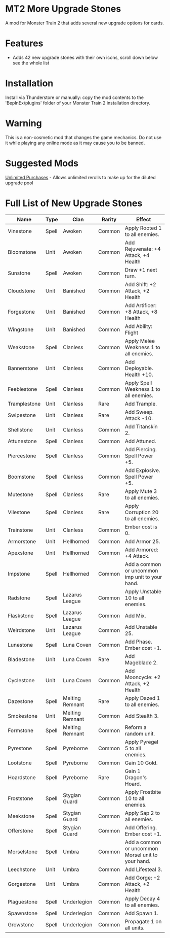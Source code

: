 # MT2 More Upgrade Stones

A mod for Monster Train 2 that adds several new upgrade options for cards.

# Features

- Adds 42 new upgrade stones with their own icons, scroll down below see the whole list

# Installation

Install via Thunderstore or manually: copy the mod contents to the 'BepInEx/plugins' folder of your Monster Train 2 installation directory.

# Warning

This is a non-cosmetic mod that changes the game mechanics. Do not use it while playing any online mode as it may cause you to be banned.

# Suggested Mods

[Unlimited Purchases](https://thunderstore.io/c/monster-train-2/p/GravitonGamer/MT2UnlimitedPurchases/) - Allows unlimited rerolls to make up for the diluted upgrade pool

# Full List of New Upgrade Stones

| Name         | Type  | Clan            | Rarity | Effect                                             |
| ------------ | ----- | --------------- | ------ | -------------------------------------------------- |
| Vinestone    | Spell | Awoken          | Common | Apply Rooted 1 to all enemies.                     |
| Bloomstone   | Unit  | Awoken          | Common | Add Rejuvenate: +4 Attack, +4 Health               |
| Sunstone     | Spell | Awoken          | Common | Draw +1 next turn.                                 |
| Cloudstone   | Unit  | Banished        | Common | Add Shift: +2 Attack, +2 Health                    |
| Forgestone   | Unit  | Banished        | Common | Add Artificer: +8 Attack, +8 Health                |
| Wingstone    | Unit  | Banished        | Common | Add Ability: Flight                                |
| Weakstone    | Spell | Clanless        | Common | Apply Melee Weakness 1 to all enemies.             |
| Bannerstone  | Unit  | Clanless        | Common | Add Deployable. Health +10.                        |
| Feeblestone  | Spell | Clanless        | Common | Apply Spell Weakness 1 to all enemies.             |
| Tramplestone | Unit  | Clanless        | Rare   | Add Trample.                                       |
| Swipestone   | Unit  | Clanless        | Rare   | Add Sweep. Attack -10.                             |
| Shellstone   | Unit  | Clanless        | Common | Add Titanskin 2.                                   |
| Attunestone  | Spell | Clanless        | Common | Add Attuned.                                       |
| Piercestone  | Spell | Clanless        | Common | Add Piercing. Spell Power +5.                      |
| Boomstone    | Spell | Clanless        | Common | Add Explosive. Spell Power +5.                     |
| Mutestone    | Spell | Clanless        | Rare   | Apply Mute 3 to all enemies.                       |
| Vilestone    | Spell | Clanless        | Rare   | Apply Corruption 20 to all enemies.                |
| Trainstone   | Unit  | Clanless        | Common | Ember cost is 0.                                   |
| Armorstone   | Unit  | Hellhorned      | Common | Add Armor 25.                                      |
| Apexstone    | Unit  | Hellhorned      | Common | Add Armored: +4 Attack.                            |
| Impstone     | Spell | Hellhorned      | Common | Add a common or uncommon imp unit to your hand.    |
| Radstone     | Spell | Lazarus League  | Common | Apply Unstable 10 to all enemies.                  |
| Flaskstone   | Spell | Lazarus League  | Common | Add Mix.                                           |
| Weirdstone   | Unit  | Lazarus League  | Common | Add Unstable 25.                                   |
| Lunestone    | Spell | Luna Coven      | Common | Add Phase. Ember cost -1.                          |
| Bladestone   | Unit  | Luna Coven      | Rare   | Add Mageblade 2.                                   |
| Cyclestone   | Unit  | Luna Coven      | Common | Add Mooncycle: +2 Attack, +2 Health                |
| Dazestone    | Spell | Melting Remnant | Rare   | Apply Dazed 1 to all enemies.                      |
| Smokestone   | Unit  | Melting Remnant | Common | Add Stealth 3.                                     |
| Formstone    | Spell | Melting Remnant | Common | Reform a random unit.                              |
| Pyrestone    | Spell | Pyreborne       | Common | Apply Pyregel 5 to all enemies.                    |
| Lootstone    | Spell | Pyreborne       | Common | Gain 10 Gold.                                      |
| Hoardstone   | Spell | Pyreborne       | Rare   | Gain 1 Dragon's Hoard.                             |
| Froststone   | Spell | Stygian Guard   | Common | Apply Frostbite 10 to all enemies.                 |
| Meekstone    | Spell | Stygian Guard   | Common | Apply Sap 2 to all enemies.                        |
| Offerstone   | Spell | Stygian Guard   | Common | Add Offering. Ember cost -1.                       |
| Morselstone  | Spell | Umbra           | Common | Add a common or uncommon Morsel unit to your hand. |
| Leechstone   | Unit  | Umbra           | Common | Add Lifesteal 3.                                   |
| Gorgestone   | Unit  | Umbra           | Common | Add Gorge: +2 Attack, +2 Health                    |
| Plaguestone  | Spell | Underlegion     | Common | Apply Decay 4 to all enemies.                      |
| Spawnstone   | Spell | Underlegion     | Common | Add Spawn 1.                                       |
| Growstone    | Spell | Underlegion     | Common | Propagate 1 on all units.                          |
